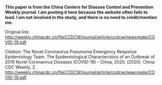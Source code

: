 **This paper is from the China Centers for Disease Control and Prevention Weekly journal. I am posting it here because the website often fails to load. I am not involved in the study, and there is no need to credit/mention me.**

Original link: http://weekly.chinacdc.cn/fileCCDCW/journal/article/ccdcw/newcreate/COVID-19.pdf

Citation: The Novel Coronavirus Pneumonia Emergency Response Epidemiology Team. The Epidemiological Characteristics of an Outbreak of 2019 Novel Coronavirus Diseases (COVID-19) - China, 2020. (2020). China CDC Weekly, 2. http://weekly.chinacdc.cn/fileCCDCW/journal/article/ccdcw/newcreate/COVID-19.pdf
